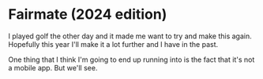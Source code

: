# Fairmate (2024 edition)

I played golf the other day and it made me want to try and make this again.
Hopefully this year I'll make it a lot further and I have in the past.

One thing that I think I'm going to end up running into is the fact that it's
not a mobile app. But we'll see.
